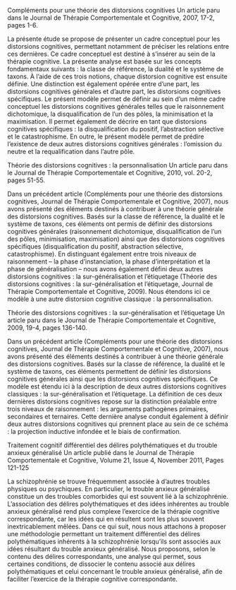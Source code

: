 Compléments pour une théorie des distorsions cognitives
Un article paru dans le Journal de Thérapie Comportementale et Cognitive, 2007, 17-2, pages 1-6.


La présente étude se propose de présenter un cadre conceptuel pour les distorsions cognitives, permettant notamment de préciser les relations entre ces dernières. Ce cadre conceptuel est destiné à s’insérer au sein de la thérapie cognitive. La présente analyse est basée sur les concepts fondamentaux suivants : la classe de référence, la dualité et le système de taxons. À l’aide de ces trois notions, chaque distorsion cognitive est ensuite définie. Une distinction est également opérée entre d’une part, les distorsions cognitives générales et d’autre part, les distorsions cognitives spécifiques. Le présent modèle permet de définir au sein d’un même cadre conceptuel les distorsions cognitives générales telles que le raisonnement dichotomique, la disqualification de l’un des pôles, la minimisation et la maximisation. Il permet également de décrire en tant que distorsions cognitives spécifiques : la disqualification du positif, l’abstraction sélective et le catastrophisme. En outre, le présent modèle permet de prédire l’existence de deux autres distorsions cognitives générales : l’omission du neutre et la requalification dans l’autre pôle.

Théorie des distorsions cognitives : la personnalisation
Un article paru dans le Journal de Thérapie Comportementale et Cognitive, 2010, vol. 20-2, pages 51-55.

Dans un précédent article (Compléments pour une théorie des distorsions cognitives, Journal de Thérapie Comportementale et Cognitive, 2007), nous avons présenté des éléments destinés à contribuer à une théorie générale des distorsions cognitives. Basés sur la classe de référence, la dualité et le système de taxons, ces éléments ont permis de définir des distorsions cognitives générales (raisonnement dichotomique, disqualification de l’un des pôles, minimisation, maximisation) ainsi que des distorsions cognitives spécifiques (disqualification du positif, abstraction sélective, catastrophisme). En distinguant également entre trois niveaux de raisonnement – la phase d’instanciation, la phase d’interprétation et la phase de généralisation – nous avons également défini deux autres distorsions cognitives : la sur-généralisation et l’étiquetage (Théorie des distorsions cognitives : la sur-généralisation et l’étiquetage, Journal de Thérapie Comportementale et Cognitive, 2009). Nous étendons ici ce modèle à une autre distorsion cognitive classique : la personnalisation.

Théorie des distorsions cognitives  : la sur-généralisation et l’étiquetage
Un article paru dans le Journal de Thérapie Comportementale et Cognitive, 2009, 19-4, pages 136-140.

Dans un précédent article (Compléments pour une théorie des distorsions cognitives, Journal de Thérapie Comportementale et Cognitive, 2007), nous avons présenté des éléments destinés à contribuer à une théorie générale des distorsions cognitives. Basés sur la classe de référence, la dualité et le système de taxons, ces éléments permettent de définir les distorsions cognitives générales ainsi que les distorsions cognitives spécifiques. Ce modèle est étendu ici à la description de deux autres distorsions cognitives classiques : la sur-généralisation et l’étiquetage. La définition de ces deux dernières distorsions cognitives repose sur la distinction préalable entre trois niveaux de raisonnement : les arguments pathogènes primaires, secondaires et ternaires. Cette dernière analyse conduit également à définir deux autres distorsions cognitives qui prennent place au sein de ce schéma : la projection inductive infondée et le biais de confirmation.

Traitement cognitif différentiel des délires polythématiques et du trouble anxieux généralisé
Un article publié dans le Journal de Thérapie Comportementale et Cognitive, Volume 21, Issue 4, November 2011, Pages 121-125

La schizophrénie se trouve fréquemment associée à d’autres troubles physiques ou psychiques. En particulier, le trouble anxieux généralisé constitue un des troubles comorbides qui est souvent lié à la schizophrénie. L’association des délires polythématiques et des idées inhérentes au trouble anxieux généralisé rend plus complexe l’exercice de la thérapie cognitive correspondante, car les idées qui en résultent sont les plus souvent inextricablement mêlées. Dans ce qui suit, nous nous attachons à proposer une méthodologie permettant un traitement différentiel des délires polythématiques inhérents à la schizophrénie lorsqu’ils sont associés aux idées résultant du trouble anxieux généralisé. Nous proposons, selon le contenu des délires correspondants, une analyse qui permet, sous certaines conditions, de dissocier le contenu associé aux délires polythématiques et celui concernant le trouble anxieux généralisé, afin de faciliter l’exercice de la thérapie cognitive correspondante.
